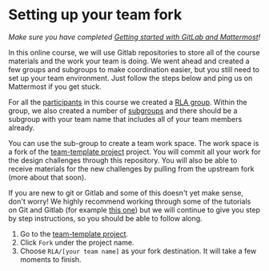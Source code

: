 # Setting up your team fork

*Make sure you have completed [Getting started with GitLab and Mattermost](onboarding.md)!*

In this online course, we will use Gitlab repositories to store all of the course materials and the work your team is doing. We went ahead and created a few groups and subgroups to make coordination easier, but you still need to set up your team environment. Just follow the steps below and ping us on Mattermost if you get stuck. 

For all the [participants](https://gitlab.refugeelearning.site/groups/rla/group_members) in this course we created a [RLA group](https://gitlab.refugeelearning.site/rla). Within the group, we also created a number of [subgroups](https://gitlab.refugeelearning.site/groups/rla/subgroups) and there should be a subgroup with your team name that includes all of your team members already. 

You can use the sub-group to create a team work space. The work space is a fork of the [team-template project](https://gitlab.refugeelearning.site/rla/team-template) project. You will commit all your work for the design challenges through this repository. You will also be able to receive materials for the new challenges by pulling from the upstream fork (more about that soon).

If you are new to git or Gitlab and some of this doesn't yet make sense, don't worry! We highly recommend working through some of the tutorials on Git and Gitlab (for example [this one](https://about.gitlab.com/2016/10/25/gitlab-workflow-an-overview/)) but we will continue to give you step by step instructions, so you should be able to follow along. 

1. Go to the [team-template project](https://gitlab.refugeelearning.site/rla/team-template).
2. Click `Fork` under the project name.
3. Choose `RLA/[your team name]` as your fork destination. It will take a few moments to finish.

